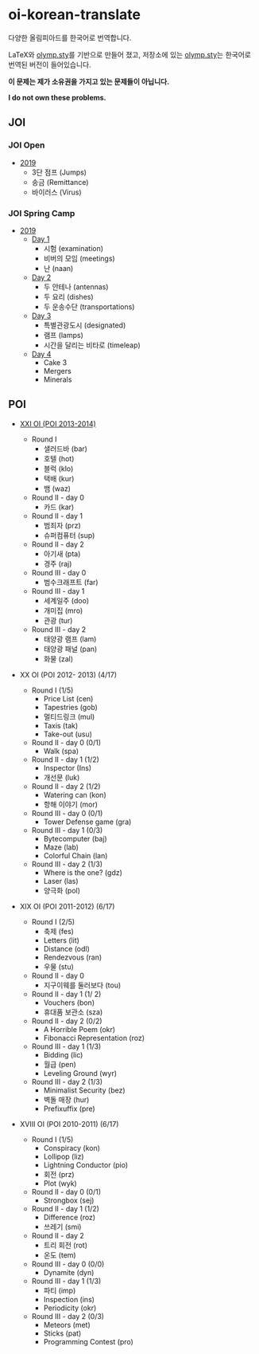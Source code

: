 # oi-korean-translate
다양한 올림피아드를 한국어로 번역합니다.

LaTeX와 [olymp.sty](https://github.com/GassaFM/olymp.sty)를 기반으로 만들어 졌고, 저장소에 있는 [olymp.sty](https://github.com/ho94949/oi-korean-translate/blob/master/olymp.sty)는 한국어로 번역된 버전이 들어있습니다.

**이 문제는 제가 소유권을 가지고 있는 문제들이 아닙니다.**

**I do not own these problems.**

## JOI

### JOI Open 

- [2019](https://raw.githubusercontent.com/ho94949/oi-korean-translate/master/JOI/Open/2019/JOIOC2019.pdf) 
  - 3단 점프 (Jumps)
  - 송금 (Remittance)
  - 바이러스 (Virus)

### JOI Spring Camp

- [2019](https://raw.githubusercontent.com/ho94949/oi-korean-translate/master/JOI/Spring%20Camp/2019/JOISC2019.pdf)
  - [Day 1](https://raw.githubusercontent.com/ho94949/oi-korean-translate/master/JOI/Spring%20Camp/2019/Day1/JOISC2019Day1.pdf)
    - 시험 (examination)
    - 비버의 모임 (meetings)
    - 난 (naan)
  - [Day 2](https://raw.githubusercontent.com/ho94949/oi-korean-translate/master/JOI/Spring%20Camp/2019/Day2/JOISC2019Day2.pdf)
    - 두 안테나 (antennas)
    - 두 요리 (dishes)
    - 두 운송수단 (transportations)
  - [Day 3](https://raw.githubusercontent.com/ho94949/oi-korean-translate/master/JOI/Spring%20Camp/2019/Day3/JOISC2019Day3.pdf)
    - 특별관광도시 (designated)
    - 램프 (lamps)
    - 시간을 달리는 비타로 (timeleap)
  - [Day 4](https://raw.githubusercontent.com/ho94949/oi-korean-translate/master/JOI/Spring%20Camp/2019/Day1/JOISC2019Day4.pdf)
    - Cake 3
    - Mergers
    - Minerals 

## POI

- [XXI OI (POI 2013-2014)](https://raw.githubusercontent.com/ho94949/oi-korean-translate/master/POI/XXI/OI21.pdf)
  - Round I
    - 샐러드바 (bar)
    - 호텔 (hot)
    - 블럭 (klo)
    - 택배 (kur)
    - 뱀 (waz)
  - Round II - day 0
    - 카드 (kar)
  - Round II - day 1
    - 범죄자 (prz)
    - 슈퍼컴퓨터 (sup)
  - Round II - day 2
    - 아기새 (pta)
    - 경주 (raj)
  - Round III - day 0
    - 범수크래프트 (far)
  - Round III - day 1
    - 세계일주 (doo)
    - 개미집 (mro)
    - 관광 (tur)
  - Round III - day 2
    - 태양광 램프 (lam)
    - 태양광 패널 (pan)
    - 화물 (zal)

- XX OI (POI 2012- 2013) (4/17)
  - Round I (1/5)
    - Price List (cen)
    - Tapestries (gob)
    - 멀티드링크 (mul)
    - Taxis (tak)
    - Take-out (usu)
  - Round II - day 0 (0/1)
    - Walk (spa)
  - Round II - day 1 (1/2)
    - Inspector (Ins)
    - 개선문 (luk)
  - Round II - day 2 (1/2)
    - Watering can (kon)
    - 항해 이야기 (mor)
  - Round III - day 0 (0/1)
    - Tower Defense game (gra)
  - Round III - day 1 (0/3)
    - Bytecomputer (baj)
    - Maze (lab)
    - Colorful Chain (lan)
  - Round III - day 2 (1/3)
    - Where is the one? (gdz)
    - Laser (las)
    - 양극화 (pol)

- XIX OI (POI 2011-2012) (6/17)
  - Round I (2/5)
    - 축제 (fes)
    - Letters (lit)
    - Distance (odl)
    - Rendezvous (ran)
    - 우물 (stu)
  - Round II - day 0
    - 지구이웨를 둘러보다 (tou)
  - Round II - day 1 (1/ 2)
    - Vouchers (bon)
    - 휴대품 보관소 (sza)
  - Round II - day 2 (0/2)
    - A Horrible Poem (okr)
    - Fibonacci Representation (roz)
  - Round III - day 1 (1/3)
    - Bidding (lic)
    - 월급 (pen)
    - Leveling Ground (wyr)
  - Round III - day 2 (1/3)
    - Minimalist Security (bez)
    - 벽돌 매장 (hur)
    - Prefixuffix (pre)

- XVIII OI (POI 2010-2011) (6/17)
  - Round I (1/5)
    - Conspiracy (kon)
    - Lollipop (liz)
    - Lightning Conductor (pio)
    - 회전 (prz)
    - Plot (wyk)
  - Round II - day 0 (0/1)
    - Strongbox (sej)
  - Round II - day 1 (1/2)
    -  Difference (roz)
    -  쓰레기 (smi)
  - Round II - day 2
    - 트리 회전 (rot)
    - 온도 (tem)
  - Round III - day 0 (0/0)
    - Dynamite (dyn)
  - Round III - day 1 (1/3)
    - 파티 (imp)
    - Inspection (ins)
    - Periodicity (okr)
  - Round III - day 2 (0/3)
    - Meteors (met)
    - Sticks (pat)
    - Programming Contest (pro)